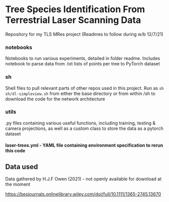 # Tree Species Identification From Terrestrial Laser Scanning Data
Repository for my TLS MRes project
(Readmes to follow during w/b 12/7/21)

### notebooks
Notebooks to run various experiments, detailed in folder readme. Includes notebook to parse data from .txt lists of points per tree to PyTorch dataset

### sh
Shell files to pull relevant parts of other repos used in this project. Run as 
`sh sh/dl-simpleview.sh`
from either the base directory or from within /sh to download the code for the network architecture

### utils
.py files containing various useful functions, including training, testing & camera projections, as well as a custom class to store the data as a pytorch dataset


#### laser-trees.yml - YAML file containing environment specification to rerun this code


## Data used

Data gathered by H.J.F Owen (2021) - not openly available for download at the moment

https://besjournals.onlinelibrary.wiley.com/doi/full/10.1111/1365-2745.13670

